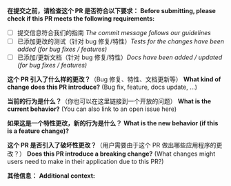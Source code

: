 **在提交之前，请检查这个 PR 是否符合以下要求：**
**Before submitting, please check if this PR meets the following requirements:**
- [ ] 提交信息符合我们的指南 *The commit message follows our guidelines*
- [ ] 已添加更改的测试（针对 bug 修复/特性）*Tests for the changes have been added (for bug fixes / features)*
- [ ] 已添加/更新文档（针对 bug 修复/特性）*Docs have been added / updated (for bug fixes / features)*

**这个 PR 引入了什么样的更改？**（Bug 修复、特性、文档更新等）
**What kind of change does this PR introduce?** (Bug fix, feature, docs update, ...)

**当前的行为是什么？**（你也可以在这里链接到一个开放的问题）
**What is the current behavior?** (You can also link to an open issue here)

**如果这是一个特性更改，新的行为是什么？**
**What is the new behavior (if this is a feature change)?**

**这个 PR 是否引入了破坏性更改？**（用户需要由于这个 PR 做出哪些应用程序的更改？）
**Does this PR introduce a breaking change?** (What changes might users need to make in their application due to this PR?)

**其他信息：**
**Additional context:**
